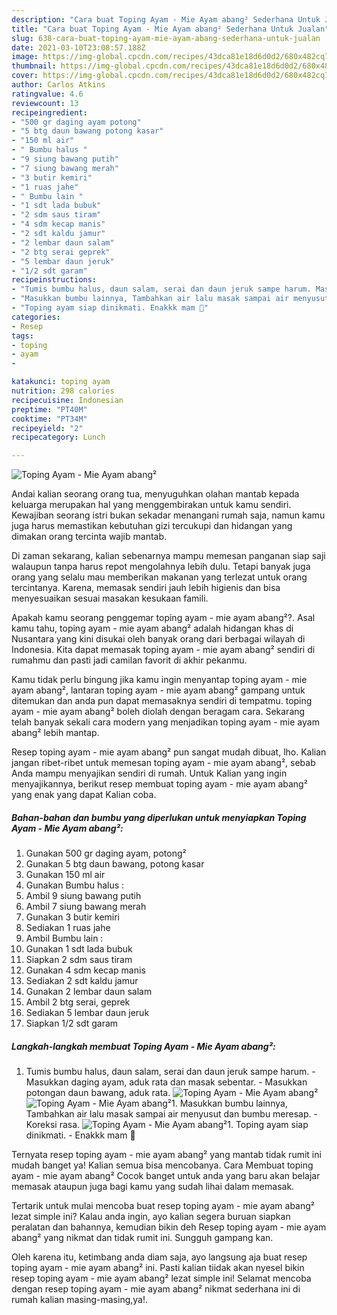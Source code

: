 ```yaml
---
description: "Cara buat Toping Ayam - Mie Ayam abang² Sederhana Untuk Jualan"
title: "Cara buat Toping Ayam - Mie Ayam abang² Sederhana Untuk Jualan"
slug: 638-cara-buat-toping-ayam-mie-ayam-abang-sederhana-untuk-jualan
date: 2021-03-10T23:08:57.188Z
image: https://img-global.cpcdn.com/recipes/43dca81e18d6d0d2/680x482cq70/toping-ayam-mie-ayam-abang-foto-resep-utama.jpg
thumbnail: https://img-global.cpcdn.com/recipes/43dca81e18d6d0d2/680x482cq70/toping-ayam-mie-ayam-abang-foto-resep-utama.jpg
cover: https://img-global.cpcdn.com/recipes/43dca81e18d6d0d2/680x482cq70/toping-ayam-mie-ayam-abang-foto-resep-utama.jpg
author: Carlos Atkins
ratingvalue: 4.6
reviewcount: 13
recipeingredient:
- "500 gr daging ayam potong"
- "5 btg daun bawang potong kasar"
- "150 ml air"
- " Bumbu halus "
- "9 siung bawang putih"
- "7 siung bawang merah"
- "3 butir kemiri"
- "1 ruas jahe"
- " Bumbu lain "
- "1 sdt lada bubuk"
- "2 sdm saus tiram"
- "4 sdm kecap manis"
- "2 sdt kaldu jamur"
- "2 lembar daun salam"
- "2 btg serai geprek"
- "5 lembar daun jeruk"
- "1/2 sdt garam"
recipeinstructions:
- "Tumis bumbu halus, daun salam, serai dan daun jeruk sampe harum. Masukkan daging ayam, aduk rata dan masak sebentar. Masukkan potongan daun bawang, aduk rata."
- "Masukkan bumbu lainnya, Tambahkan air lalu masak sampai air menyusut dan bumbu meresap. Koreksi rasa."
- "Toping ayam siap dinikmati. Enakkk mam 🤤"
categories:
- Resep
tags:
- toping
- ayam
- 

katakunci: toping ayam  
nutrition: 298 calories
recipecuisine: Indonesian
preptime: "PT40M"
cooktime: "PT34M"
recipeyield: "2"
recipecategory: Lunch

---
```



![Toping Ayam - Mie Ayam abang²](https://img-global.cpcdn.com/recipes/43dca81e18d6d0d2/680x482cq70/toping-ayam-mie-ayam-abang-foto-resep-utama.jpg)

Andai kalian seorang orang tua, menyuguhkan olahan mantab kepada keluarga merupakan hal yang menggembirakan untuk kamu sendiri. Kewajiban seorang istri bukan sekadar menangani rumah saja, namun kamu juga harus memastikan kebutuhan gizi tercukupi dan hidangan yang dimakan orang tercinta wajib mantab.

Di zaman  sekarang, kalian sebenarnya mampu memesan panganan siap saji walaupun tanpa harus repot mengolahnya lebih dulu. Tetapi banyak juga orang yang selalu mau memberikan makanan yang terlezat untuk orang tercintanya. Karena, memasak sendiri jauh lebih higienis dan bisa menyesuaikan sesuai masakan kesukaan famili. 



Apakah kamu seorang penggemar toping ayam - mie ayam abang²?. Asal kamu tahu, toping ayam - mie ayam abang² adalah hidangan khas di Nusantara yang kini disukai oleh banyak orang dari berbagai wilayah di Indonesia. Kita dapat memasak toping ayam - mie ayam abang² sendiri di rumahmu dan pasti jadi camilan favorit di akhir pekanmu.

Kamu tidak perlu bingung jika kamu ingin menyantap toping ayam - mie ayam abang², lantaran toping ayam - mie ayam abang² gampang untuk ditemukan dan anda pun dapat memasaknya sendiri di tempatmu. toping ayam - mie ayam abang² boleh diolah dengan beragam cara. Sekarang telah banyak sekali cara modern yang menjadikan toping ayam - mie ayam abang² lebih mantap.

Resep toping ayam - mie ayam abang² pun sangat mudah dibuat, lho. Kalian jangan ribet-ribet untuk memesan toping ayam - mie ayam abang², sebab Anda mampu menyajikan sendiri di rumah. Untuk Kalian yang ingin menyajikannya, berikut resep membuat toping ayam - mie ayam abang² yang enak yang dapat Kalian coba.

<!--inarticleads1-->

##### Bahan-bahan dan bumbu yang diperlukan untuk menyiapkan Toping Ayam - Mie Ayam abang²:

1. Gunakan 500 gr daging ayam, potong²
1. Gunakan 5 btg daun bawang, potong kasar
1. Gunakan 150 ml air
1. Gunakan  Bumbu halus :
1. Ambil 9 siung bawang putih
1. Ambil 7 siung bawang merah
1. Gunakan 3 butir kemiri
1. Sediakan 1 ruas jahe
1. Ambil  Bumbu lain :
1. Gunakan 1 sdt lada bubuk
1. Siapkan 2 sdm saus tiram
1. Gunakan 4 sdm kecap manis
1. Sediakan 2 sdt kaldu jamur
1. Gunakan 2 lembar daun salam
1. Ambil 2 btg serai, geprek
1. Sediakan 5 lembar daun jeruk
1. Siapkan 1/2 sdt garam




<!--inarticleads2-->

##### Langkah-langkah membuat Toping Ayam - Mie Ayam abang²:

1. Tumis bumbu halus, daun salam, serai dan daun jeruk sampe harum. - Masukkan daging ayam, aduk rata dan masak sebentar. - Masukkan potongan daun bawang, aduk rata.
<img src="https://img-global.cpcdn.com/steps/c9ee85c4c72e3f93/160x128cq70/toping-ayam-mie-ayam-abang-langkah-memasak-1-foto.jpg" alt="Toping Ayam - Mie Ayam abang²"><img src="https://img-global.cpcdn.com/steps/c495cb6dca849249/160x128cq70/toping-ayam-mie-ayam-abang-langkah-memasak-1-foto.jpg" alt="Toping Ayam - Mie Ayam abang²">1. Masukkan bumbu lainnya, Tambahkan air lalu masak sampai air menyusut dan bumbu meresap. - Koreksi rasa.
<img src="//assets-global.cpcdn.com/assets/icons/button_play-2c75c40dde080a61004c1f40b05d8f140eaff45d7e9e6481dc71c63d2e7c4909.png" alt="Toping Ayam - Mie Ayam abang²">1. Toping ayam siap dinikmati. - Enakkk mam 🤤




Ternyata resep toping ayam - mie ayam abang² yang mantab tidak rumit ini mudah banget ya! Kalian semua bisa mencobanya. Cara Membuat toping ayam - mie ayam abang² Cocok banget untuk anda yang baru akan belajar memasak ataupun juga bagi kamu yang sudah lihai dalam memasak.

Tertarik untuk mulai mencoba buat resep toping ayam - mie ayam abang² lezat simple ini? Kalau anda ingin, ayo kalian segera buruan siapkan peralatan dan bahannya, kemudian bikin deh Resep toping ayam - mie ayam abang² yang nikmat dan tidak rumit ini. Sungguh gampang kan. 

Oleh karena itu, ketimbang anda diam saja, ayo langsung aja buat resep toping ayam - mie ayam abang² ini. Pasti kalian tiidak akan nyesel bikin resep toping ayam - mie ayam abang² lezat simple ini! Selamat mencoba dengan resep toping ayam - mie ayam abang² nikmat sederhana ini di rumah kalian masing-masing,ya!.

